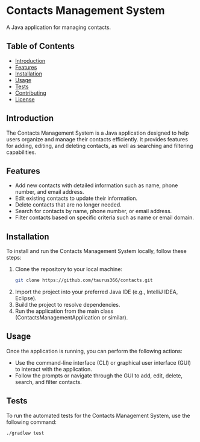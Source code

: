 # Contacts Management System
A Java application for managing contacts.

## Table of Contents
- [Introduction](#introduction)
- [Features](#features)
- [Installation](#installation)
- [Usage](#usage)
- [Tests](#tests)
- [Contributing](#contributing)
- [License](#license)

## Introduction
The Contacts Management System is a Java application designed to help users organize and manage their contacts efficiently. It provides features for adding, editing, and deleting contacts, as well as searching and filtering capabilities.

## Features
- Add new contacts with detailed information such as name, phone number, and email address.
- Edit existing contacts to update their information.
- Delete contacts that are no longer needed.
- Search for contacts by name, phone number, or email address.
- Filter contacts based on specific criteria such as name or email domain.

## Installation
To install and run the Contacts Management System locally, follow these steps:

1. Clone the repository to your local machine:
    ```bash
    git clone https://github.com/taurus366/contacts.git
    ```
2. Import the project into your preferred Java IDE (e.g., IntelliJ IDEA, Eclipse).
3. Build the project to resolve dependencies.
4. Run the application from the main class (ContactsManagementApplication or similar).

## Usage
Once the application is running, you can perform the following actions:

- Use the command-line interface (CLI) or graphical user interface (GUI) to interact with the application.
- Follow the prompts or navigate through the GUI to add, edit, delete, search, and filter contacts.

## Tests
To run the automated tests for the Contacts Management System, use the following command:
```bash
./gradlew test
